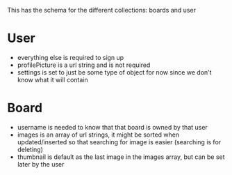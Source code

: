 This has the schema for the different collections: boards and user

# User

- everything else is required to sign up
- profilePicture is a url string and is not required
- settings is set to just be some type of object for now since we don't know what it will contain

# Board

- username is needed to know that that board is owned by that user
- images is an array of url strings, it might be sorted when updated/inserted so that searching for image is easier (searching is for deleting)
- thumbnail is default as the last image in the images array, but can be set later by the user
